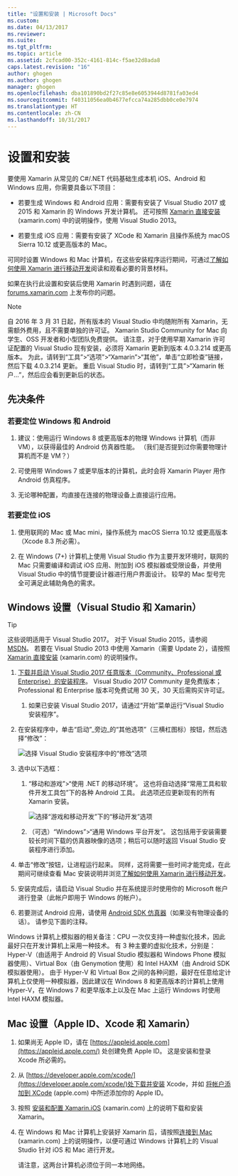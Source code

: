 ```yaml
---
title: "设置和安装 | Microsoft Docs"
ms.custom: 
ms.date: 04/13/2017
ms.reviewer: 
ms.suite: 
ms.tgt_pltfrm: 
ms.topic: article
ms.assetid: 2cfcad00-352c-4161-814c-f5ae32d8ada8
caps.latest.revision: "16"
author: ghogen
ms.author: ghogen
manager: ghogen
ms.openlocfilehash: dba101890bd2f27c85e8e6053944d8781fa03ed4
ms.sourcegitcommit: f40311056ea0b4677efcca74a285dbb0ce0e7974
ms.translationtype: HT
ms.contentlocale: zh-CN
ms.lasthandoff: 10/31/2017
---
```

# <a name="setup-and-install"></a>设置和安装
要使用 Xamarin 从常见的 C#/.NET 代码基础生成本机 iOS、Android 和 Windows 应用，你需要具备以下项目：  
  
-   若要生成 Windows 和 Android 应用：需要有安装了 Visual Studio 2017 或 2015 和 Xamarin 的 Windows 开发计算机。 还可按照 [Xamarin 直接安装](https://developer.xamarin.com/guides/cross-platform/getting_started/requirements/#install) (xamarin.com) 中的说明操作，使用 Visual Studio 2013。 
  
-   若要生成 iOS 应用：需要有安装了 XCode 和 Xamarin 且操作系统为 macOS Sierra 10.12 或更高版本的 Mac。  
  
 可同时设置 Windows 和 Mac 计算机，在这些安装程序运行期间，可通过[了解如何使用 Xamarin 进行移动开发](../cross-platform/learn-about-mobile-development-with-xamarin.md)阅读和观看必要的背景材料。  
 
如果在执行此设置和安装后使用 Xamarin 时遇到问题，请在 [ forums.xamarin.com](http://forums.xamarin.com/) 上发布你的问题。
  
> [!NOTE]
>  自 2016 年 3 月 31 日起，所有版本的 Visual Studio 中均随附所有 Xamarin，无需额外费用，且不需要单独的许可证。 Xamarin Studio Community for Mac 向学生、OSS 开发者和小型团队免费提供。 请注意，对于使用早期 Xamarin 许可证配置的 Visual Studio 现有安装，必须将 Xamarin 更新到版本 4.0.3.214 或更高版本。 为此，请转到“工具”>“选项”>“Xamarin”>“其他”，单击“立即检查”链接，然后下载 4.0.3.214 更新。 重启 Visual Studio 时，请转到“工具”>“Xamarin 帐户...”，然后应会看到更新后的状态。  
  
##  <a name="prereq"></a> 先决条件  
  
###  <a name="for-targeting-windows-and-android"></a>若要定位 Windows 和 Android 
  
1.  建议：使用运行 Windows 8 或更高版本的物理 Windows 计算机（而非 VM），以获得最佳的 Android 仿真器性能。 （我们是否提到过你需要物理计算机而不是 VM？）  
  
2.  可使用带 Windows 7 或更早版本的计算机，此时会将 Xamarin Player 用作 Android 仿真程序。 
    
3. 无论哪种配置，均直接在连接的物理设备上直接运行应用。  
  
### <a name="for-targeting-ios"></a>若要定位 iOS  
  
1.  使用联网的 Mac 或 Mac mini，操作系统为 macOS Sierra 10.12 或更高版本（Xcode 8.3 所必需）。  
  
2.  在 Windows (7+) 计算机上使用 Visual Studio 作为主要开发环境时，联网的 Mac 只需要编译和调试 iOS 应用、附加到 iOS 模拟器或受限设备，并使用 Visual Studio 中的情节提要设计器进行用户界面设计。 较早的 Mac 型号完全可满足此辅助角色的需求。  
  
##  <a name="windows"></a> Windows 设置（Visual Studio 和 Xamarin）  
  
> [!TIP]
>  这些说明适用于 Visual Studio 2017。 对于 Visual Studio 2015，请参阅 [MSDN](https://msdn.microsoft.com/en-us/library/mt613162.aspx)。 若要在 Visual Studio 2013 中使用 Xamarin（需要 Update 2），请按照 [ Xamarin 直接安装](https://developer.xamarin.com/guides/cross-platform/getting_started/requirements/#install) (xamarin.com) 的说明操作。  
  
1.  [下载并启动 Visual Studio 2017 任意版本（Community、Professional 或 Enterprise）的安装程序](https://www.visualstudio.com/downloads/)。 Visual Studio 2017 Community 是免费版本；Professional 和 Enterprise 版本可免费试用 30 天，30 天后需购买许可证。  
  
    1.  如果已安装 Visual Studio 2017，请通过“开始”菜单运行“Visual Studio 安装程序”。
  
2.  在安装程序中，单击“启动”_旁边_的“其他选项”（三横杠图标）按钮，然后选择“修改”：  
  
     ![选择 Visual Studio 安装程序中的“修改”选项](../cross-platform/media/cross-plat-xamarin-setup-1a.png "跨平台 Xamarin 安装 1")  
  
3.  选中以下选框：  
  
    1.  “移动和游戏”>“使用 .NET 的移动环境”。 这也将自动选择“常用工具和软件开发工具包”下的各种 Android 工具。 此选项还应更新现有的所有 Xamarin 安装。  
  
         ![选择“游戏和移动开发”下的“移动开发”选项](../cross-platform/media/cross-plat-xamarin-setup-2a.png "跨平台 Xamarin 安装 2")  
  
    2. （可选）“Windows”>“通用 Windows 平台开发”。 这包括用于安装需要较长时间下载的仿真器映像的选项；稍后可以随时返回 Visual Studio 安装程序进行添加。 
  
4.  单击“修改”按钮，让进程运行起来。 同样，这将需要一些时间才能完成，在此期间可继续查看 Mac 安装说明并浏览[了解如何使用 Xamarin 进行移动开发](../cross-platform/learn-about-mobile-development-with-xamarin.md)。  
  
5.  安装完成后，请启动 Visual Studio 并在系统提示时使用你的 Microsoft 帐户进行登录（此帐户即用于 Windows 的帐户）。  
      
6.  若要测试 Android 应用，请使用 [Android SDK 仿真器](https://developer.xamarin.com/guides/android/deployment,_testing,_and_metrics/debug-on-emulator/android-sdk-emulator/)（如果没有物理设备的话）。 请参见下面的注释。  
  
 Windows 计算机上模拟器的相关备注：CPU 一次仅支持一种虚拟化技术，因此最好只在开发计算机上采用一种技术。 有 3 种主要的虚拟化技术，分别是：Hyper-V（由适用于 Android 的 Visual Studio 模拟器和 Windows Phone 模拟器使用）、Virtual Box（由 Genymotion 使用）和 Intel HAXM（由 Android SDK 模拟器使用）。 由于 Hyper-V 和 Virtual Box 之间的各种问题，最好在任意给定计算机上仅使用一种模拟器，因此建议在 Windows 8 和更高版本的计算机上使用 Hyper-V，在 Windows 7 和更早版本上以及在 Mac 上运行 Windows 时使用 Intel HAXM 模拟器。  
  
##  <a name="mac"></a>Mac 设置（Apple ID、Xcode 和 Xamarin）  
  
1.  如果尚无 Apple ID，请在 [https://appleid.apple.com](https://appleid.apple.com/) 处创建免费 Apple ID。 这是安装和登录 Xcode 所必需的。  
  
2.  从  [https://developer.apple.com/xcode/](https://developer.apple.com/xcode/)处下载并安装 Xcode，并如 [将帐户添加到 XCode](https://developer.apple.com/library/content/documentation/IDEs/Conceptual/AppStoreDistributionTutorial/AddingYourAccounttoXcode/AddingYourAccounttoXcode.html#//apple_ref/doc/uid/TP40013839-CH40-SW1) (apple.com) 中所述添加你的 Apple ID。  
  
3.  按照 [安装和配置 Xamarin.iOS](http://developer.xamarin.com/guides/ios/getting_started/installation/mac/) (xamarin.com) 上的说明下载和安装 Xamarin。  
  
4.  在 Windows 和 Mac 计算机上安装好 Xamarin 后，请按照[连接到 Mac](http://developer.xamarin.com/guides/ios/getting_started/installation/windows/xamarin-mac-agent/) (xamarin.com) 上的说明操作，以便可通过 Windows 计算机上的 Visual Studio 针对 iOS 和 Mac 进行开发。  
  
     请注意，这两台计算机必须位于同一本地网络。